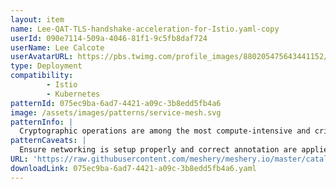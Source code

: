 ```yaml
---
layout: item
name: Lee-QAT-TLS-handshake-acceleration-for-Istio.yaml-copy
userId: 090e7114-509a-4046-81f1-9c5fb8daf724
userName: Lee Calcote
userAvatarURL: https://pbs.twimg.com/profile_images/880205475643441152/V_vhfnzb_400x400.jpg
type: Deployment
compatibility: 
        - Istio
        - Kubernetes
patternId: 075ec9ba-6ad7-4421-a09c-3b8edd5fb4a6
image: /assets/images/patterns/service-mesh.svg
patternInfo: |
  Cryptographic operations are among the most compute-intensive and critical operations when it comes to secured connections. Istio uses Envoy as the “gateways/sidecar” to handle secure connections and intercept the traffic. Depending upon use cases, when an ingress gateway must handle a large number of incoming TLS and secured service-to-service connections through sidecar proxies, the load on Envoy increases. The potential performance depends on many factors, such as size of the cpuset on which Envoy is running, incoming traffic patterns, and key size. These factors can impact Envoy serving many new incoming TLS requests. To achieve performance improvements and accelerated handshakes, a new feature was introduced in Envoy 1.20 and Istio 1.14. It can be achieved with 3rd Gen Intel® Xeon® Scalable processors, the Intel® Integrated Performance Primitives (Intel® IPP) crypto library, CryptoMB Private Key Provider Method support in Envoy, and Private Key Provider configuration in Istio using ProxyConfig.
patternCaveats: |
  Ensure networking is setup properly and correct annotation are applied to each resource for custom Intel configuration
URL: 'https://raw.githubusercontent.com/meshery/meshery.io/master/catalog/075ec9ba-6ad7-4421-a09c-3b8edd5fb4a6.yaml'
downloadLink: 075ec9ba-6ad7-4421-a09c-3b8edd5fb4a6.yaml
---
```

